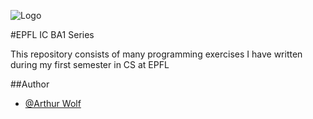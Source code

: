
![Logo](https://upload.wikimedia.org/wikipedia/commons/f/f4/Logo_EPFL.svg)

#EPFL IC BA1 Series

This repository consists of many programming exercises I have written during my first semester in CS at EPFL

##Author

- [@Arthur Wolf](https://www.github.com/arthur-wolf)
